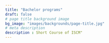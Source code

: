 ```yaml
---
title: "Bachelor programs"
draft: false
# page title background image
bg_image: "images/backgrounds/page-title.jpg"
# meta description
description : Short Course of ISCM"
---
```

